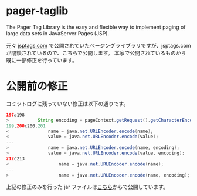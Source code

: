 pager-taglib
============

The Pager Tag Library is the easy and flexible way to implement paging of large data sets in JavaServer Pages (JSP).


元々 [jsptags.com](jsptags.com "jsptags.com") で公開されていたページングライブラリですが、jsptags.com が閉鎖されているので、こちらで公開します。
本家で公開されているものから既に一部修正を行っています。





# 公開前の修正

コミットログに残っていない修正は以下の通りです。

```java
197a198
> 			String encoding = pageContext.getRequest().getCharacterEncoding();
199,200c200,201
< 				name = java.net.URLEncoder.encode(name);
< 				value = java.net.URLEncoder.encode(value);
---
> 				name = java.net.URLEncoder.encode(name, encoding);
> 				value = java.net.URLEncoder.encode(value, encoding);
212c213
< 					name = java.net.URLEncoder.encode(name);
---
> 					name = java.net.URLEncoder.encode(name, encoding);
```

上記の修正のみを行った jar ファイルは[こちら](http://noworks.net/pager-taglib.tar.gz "pager-taglib")からで公開しています。